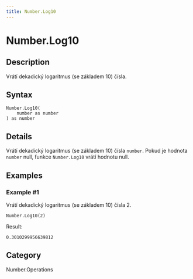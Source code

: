 ```yaml
---
title: Number.Log10
---
```


# Number.Log10


## Description

Vrátí dekadický logaritmus (se základem 10) čísla.


## Syntax

```powerquery
Number.Log10(
    number as number
) as number
```


## Details

Vrátí dekadický logaritmus (se základem 10) čísla <code>number</code>. Pokud je hodnota <code>number</code> null, funkce <code>Number.Log10</code> vrátí hodnotu null.


## Examples

### Example #1 
Vrátí dekadický logaritmus (se základem 10) čísla 2.
```powerquery
Number.Log10(2)
```

Result: 
```powerquery
0.3010299956639812
```




## Category
Number.Operations
